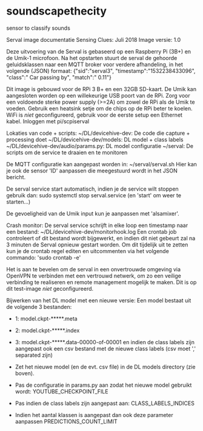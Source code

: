 # soundscapethecity
sensor to classify sounds

Serval image documentatie
Sensing Clues: Juli 2018
Image versie: 1.0

Deze uitvoering van de Serval is gebaseerd op een Raspberry Pi (3B+) en de Umik-1 microfoon. Na het opstarten stuurt de serval de gehoorde geluidsklassen naar een MQTT broker voor verdere afhandeling, in het volgende (JSON) formaat:
{"sid":"serval3", "timestamp":"1532238433096", "class":" Car passing by", "match":" 0.11"}

Dit image is gebouwd voor de RPi 3 B+ en een 32GB SD-kaart.
De Umik kan aangesloten worden op een willekeurige USB poort van de RPi.
Zorg voor een voldoende sterke power supply (>=2A) om zowel de RPi als de Umik te voeden.
Gebruik een heatsink setje om de chips op de RPi beter te koelen.
WiFi is *niet* geconfigureerd, gebruik voor de eerste setup een Ethernet kabel.
Inloggen met pi/scpiserval

Lokaties van code + scripts:
~/DL/devicehive-dev: De code die capture + processing doet
~/DL/devicehive-dev/models: DL model + class labels
~/DL/devicehive-dev/audio/params.py: DL model configuratie
~/serval: De scripts om de service te draaien en te monitoren

De MQTT configuratie kan aangepast worden in:
~/serval/serval.sh
Hier kan je ook de sensor 'ID' aanpassen die meegestuurd wordt in het JSON bericht.

De serval service start automatisch, indien je de service wilt stoppen gebruik dan:
sudo systemctl stop serval.service (en 'start' om weer te starten...)

De gevoeligheid van de Umik input kun je aanpassen met 'alsamixer'.

Crash monitor: De serval service schrijft in elke loop een timestamp naar een bestand: ~/DL/devicehive-dev/monitorhook.log
Een crontab job controleert of dit bestand wordt bijgewerkt, en indien dit niet gebeurt zal na 3 minuten de Serval opnieuw gestart worden. Om dit tijdelijk uit te zetten kun je de crontab regel editen en uitcommenten via het volgende commando:
'sudo crontab -e'

Het is aan te bevelen om de serval in een onvertrouwde omgeving via OpenVPN te verbinden met een vertrouwd netwerk, om zo een veilige verbinding te realiseren en remote management mogelijk te maken. Dit is op dit test-image *niet* geconfigureerd.

Bijwerken van het DL model met een nieuwe versie:
Een model bestaat uit de volgende 3 bestanden:
- 1: model.ckpt-*****.meta
- 2: model.ckpt-*****.index
- 3: model.ckpt-*****.data-00000-of-00001
en indien de class labels zijn aangepast ook een csv bestand met de nieuwe class labels (csv moet ',' separated zijn)

- Zet het nieuwe model (en de evt. csv file) in de DL models directory (zie boven).
- Pas de configuratie in params.py aan zodat het nieuwe model gebruikt wordt:
	YOUTUBE_CHECKPOINT_FILE
- Pas indien de class labels zijn aangepast aan:
	CLASS_LABELS_INDICES
- Indien het aantal klassen is aangepast dan ook deze parameter aanpassen
	PREDICTIONS_COUNT_LIMIT



